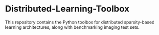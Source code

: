 # Distributed-Learning-Toolbox
This repository contains the Python toolbox for distributed sparsity-based learning architectures, along with benchmarking imaging test sets.
